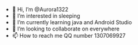 - 👋 Hi, I’m @Aurora1322
- 👀 I’m interested in sleeping
- 🌱 I’m currently learning java and Android Studio
- 💞️ I’m looking to collaborate on everywhere
- 📫 How to reach me QQ number 1307069927
<!---
Aurora1322/Aurora1322 is a ✨ special ✨ repository because its `README.md` (this file) appears on your GitHub profile.
You can click the Preview link to take a look at your changes.
--->
